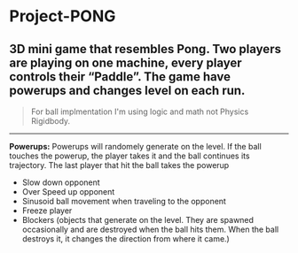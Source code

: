 # Project-PONG

3D mini game that resembles Pong. Two players are playing on one machine, every player controls their “Paddle”.
The game have powerups and changes level on each run.
-------
> For ball implmentation I'm using logic and math not Physics Rigidbody.
-------
**Powerups:**
Powerups will randomely generate on the level.  If the ball touches the powerup, the player takes it and the ball continues its trajectory. The last player that hit the ball takes the powerup 
- Slow down opponent 
- Over Speed up opponent 
- Sinusoid ball movement when traveling to the opponent 
- Freeze player 
- Blockers (objects that generate on the level. They are spawned occasionally and are destroyed when the ball hits them. When the ball destroys it, it changes the direction from where it came.)
